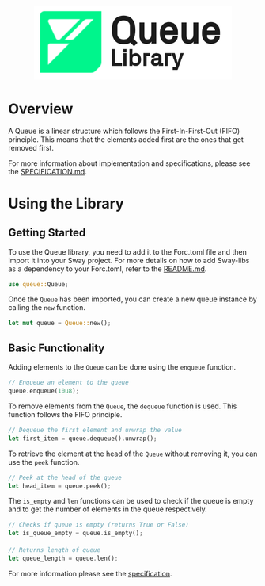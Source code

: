 <p align="center">
    <picture>
        <source media="(prefers-color-scheme: dark)" srcset=".docs/queue-logo-dark-theme.png">
        <img alt="SwayApps logo" width="400px" src=".docs/queue-logo-light-theme.png">
    </picture>
</p>


# Overview

A Queue is a linear structure which follows the First-In-First-Out (FIFO) principle. This means that the elements added first are the ones that get removed first.

For more information about implementation and specifications, please see the [SPECIFICATION.md](./SPECIFICATION.md).

# Using the Library

## Getting Started

To use the Queue library, you need to add it to the Forc.toml file and then import it into your Sway project. For more details on how to add Sway-libs as a dependency to your Forc.toml, refer to the [README.md](../../README.md).

```rust
use queue::Queue;
```

Once the `Queue` has been imported, you can create a new queue instance by calling the `new` function.

```rust
let mut queue = Queue::new();
```

## Basic Functionality

Adding elements to the `Queue` can be done using the `enqueue` function.

```rust
// Enqueue an element to the queue
queue.enqueue(10u8);
```

To remove elements from the `Queue`, the `dequeue` function is used. This function follows the FIFO principle.

```rust
// Dequeue the first element and unwrap the value
let first_item = queue.dequeue().unwrap();
```

To retrieve the element at the head of the `Queue` without removing it, you can use the `peek` function.

```rust
// Peek at the head of the queue
let head_item = queue.peek();
```

The `is_empty` and `len` functions can be used to check if the queue is empty and to get the number of elements in the queue respectively.

```rust
// Checks if queue is empty (returns True or False)
let is_queue_empty = queue.is_empty();

// Returns length of queue
let queue_length = queue.len();
```

For more information please see the [specification](./SPECIFICATION.md).
